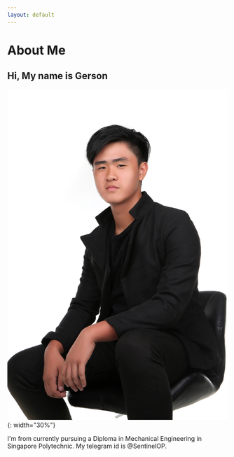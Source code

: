 ```yaml
---
layout: default
---
```


# About Me

## Hi, My name is Gerson

![](docs/images/selfie.jpg){: width="30%"}


I'm from currently pursuing a Diploma in Mechanical Engineering in Singapore Polytechnic. My telegram id is @SentinelOP.
